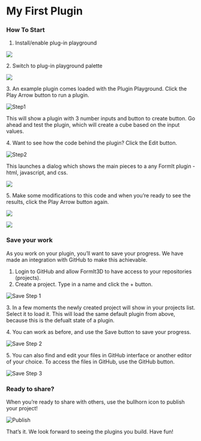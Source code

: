 # My First Plugin

### How To Start

1. Install/enable plug-in playground

![](<../../../.gitbook/assets/image (6).png>)



2\. Switch to plug-in playground palette

![](<../../../.gitbook/assets/image (16).png>)





3\. An example plugin comes loaded with the Plugin Playground. Click the Play Arrow button to run a plugin.

![Step1](https://formit3d.github.io/PluginPlayground/images/step1.png)

This will show a plugin with 3 number inputs and button to create button. Go ahead and test the plugin, which will create a cube based on the input values.



4\. Want to see how the code behind the plugin? Click the Edit button.

![Step2](https://formit3d.github.io/PluginPlayground/images/step2.png)

This launches a dialog which shows the main pieces to a any FormIt plugin - html, javascript, and css.

![](<../../../.gitbook/assets/image (4).png>)



5\. Make some modifications to this code and when you’re ready to see the results, click the Play Arrow button again.

![](<../../../.gitbook/assets/image (11).png>)

![](<../../../.gitbook/assets/image (5).png>)

### Save your work

As you work on your plugin, you’ll want to save your progress. We have made an integration with GitHub to make this achievable.

1. Login to GitHub and allow FormIt3D to have access to your repositories (projects).
2. Create a project. Type in a name and click the + button.

![Save Step 1](https://formit3d.github.io/PluginPlayground/images/save1.png)

3\. In a few moments the newly created project will show in your projects list. Select it to load it. This will load the same default plugin from above, because this is the defualt state of a plugin.

4\. You can work as before, and use the Save button to save your progress.

![Save Step 2](https://formit3d.github.io/PluginPlayground/images/save2.png)

5\. You can also find and edit your files in GitHub interface or another editor of your choice. To access the files in GitHub, use the GitHub button.

![Save Step 3](https://formit3d.github.io/PluginPlayground/images/save3.png)

### Ready to share?

When you’re ready to share with others, use the bullhorn icon to publish your project!

![Publish](https://formit3d.github.io/PluginPlayground/images/save4.png)

That’s it. We look forward to seeing the plugins you build. Have fun!

